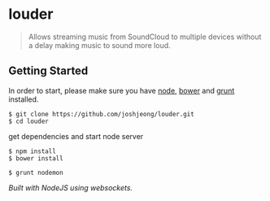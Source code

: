 # louder
> Allows streaming music from SoundCloud to multiple devices without a delay making music to sound more loud.

## Getting Started
In order to start, please make sure you have 
[node](http://nodejs.org/), [bower](http://bower.io/) and [grunt](http://gruntjs.com/) installed.
```shell
$ git clone https://github.com/joshjeong/louder.git
$ cd louder
```
get dependencies and start node server
```shell
$ npm install
$ bower install

$ grunt nodemon
```

*Built with NodeJS using websockets.*
